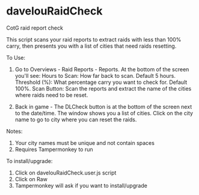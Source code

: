 # davelouRaidCheck
CotG raid report check

This script scans your raid reports to extract raids with less than 100% carry, then presents you with a list of cities that need raids resetting.

To Use:

1.  Go to Overviews - Raid Reports - Reports.  At the bottom of the screen you'll see:
      Hours to Scan:  How far back to scan.  Default 5 hours.
      Threshold (%):  What percentage carry you want to check for.  Default 100%.
      Scan Button:    Scan the reports and extract the name of the cities where raids need to be reset.
  
2.  Back in game - The DLCheck button is at the bottom of the screen next to the date/time.
    The window shows you a list of cities.  Click on the city name to go to city where you
    can reset the raids.
    
Notes:
1.  Your city names must be unique and not contain spaces
2.  Requires Tampermonkey to run

To install/upgrade:

1.  Click on davelouRaidCheck.user.js script
2.  Click on Raw
3.  Tampermonkey will ask if you want to install/upgrade

